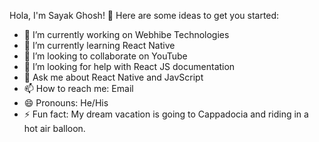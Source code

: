 Hola, I'm Sayak Ghosh! 👋
Here are some ideas to get you started:

- 🔭 I’m currently working on Webhibe Technologies
- 🌱 I’m currently learning React Native
- 👯 I’m looking to collaborate on YouTube
- 🤔 I’m looking for help with React JS documentation
- 💬 Ask me about React Native and JavScript
- 📫 How to reach me: Email
- 😄 Pronouns: He/His
- ⚡ Fun fact: My dream vacation is going to Cappadocia and riding in a hot air balloon. 

